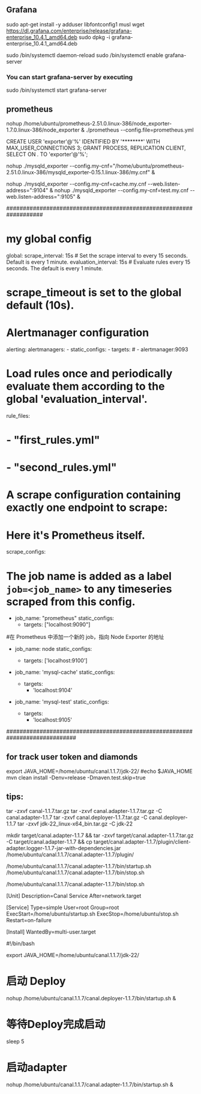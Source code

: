 

## Grafana
sudo apt-get install -y adduser libfontconfig1 musl
wget https://dl.grafana.com/enterprise/release/grafana-enterprise_10.4.1_amd64.deb
sudo dpkg -i grafana-enterprise_10.4.1_amd64.deb

 sudo /bin/systemctl daemon-reload
 sudo /bin/systemctl enable grafana-server
### You can start grafana-server by executing
 sudo /bin/systemctl start grafana-server



## prometheus
nohup /home/ubuntu/prometheus-2.51.0.linux-386/node_exporter-1.7.0.linux-386/node_exporter &
 ./prometheus --config.file=prometheus.yml


CREATE USER 'exporter'@'%' IDENTIFIED BY '********' WITH MAX_USER_CONNECTIONS 3;
GRANT PROCESS, REPLICATION CLIENT, SELECT ON *.* TO 'exporter'@'%';

nohup ./mysqld_exporter --config.my-cnf="/home/ubuntu/prometheus-2.51.0.linux-386/mysqld_exporter-0.15.1.linux-386/my.cnf" &


nohup ./mysqld_exporter --config.my-cnf=cache.my.cnf --web.listen-address=":9104" &
nohup ./mysqld_exporter --config.my-cnf=test.my.cnf --web.listen-address=":9105" &




###################################################################
# my global config
global:
  scrape_interval: 15s # Set the scrape interval to every 15 seconds. Default is every 1 minute.
  evaluation_interval: 15s # Evaluate rules every 15 seconds. The default is every 1 minute.
  # scrape_timeout is set to the global default (10s).
  
# Alertmanager configuration
alerting:
  alertmanagers:
    - static_configs:
        - targets:
          # - alertmanager:9093

# Load rules once and periodically evaluate them according to the global 'evaluation_interval'.
rule_files:
  # - "first_rules.yml"
  # - "second_rules.yml"     


# A scrape configuration containing exactly one endpoint to scrape:
# Here it's Prometheus itself.
scrape_configs:
  # The job name is added as a label `job=<job_name>` to any timeseries scraped from this config.
  - job_name: "prometheus"
    static_configs:
      - targets: ["localhost:9090"]

  #在 Prometheus 中添加一个新的 job，指向 Node Exporter 的地址
  - job_name: node
    static_configs:
      - targets: ['localhost:9100']

  - job_name: 'mysql-cache'
    static_configs:
    - targets:
      - 'localhost:9104'

  - job_name: 'mysql-test'
    static_configs:
    - targets:
      - 'localhost:9105'    





#############################################################################
## for track user token and diamonds
export JAVA_HOME=/home/ubuntu/canal.1.1.7/jdk-22/  #echo $JAVA_HOME
mvn clean install -Denv=release -Dmaven.test.skip=true

## tips:
tar -zxvf canal-1.1.7.tar.gz
tar -zxvf canal.adapter-1.1.7.tar.gz -C canal.adapter-1.1.7
tar -zxvf canal.deployer-1.1.7.tar.gz -C canal.deployer-1.1.7
tar -zxvf jdk-22_linux-x64_bin.tar.gz -C jdk-22

mkdir target/canal.adapter-1.1.7 && tar -zxvf  target/canal.adapter-1.1.7.tar.gz -C target/canal.adapter-1.1.7 && cp  target/canal.adapter-1.1.7/plugin/client-adapter.logger-1.1.7-jar-with-dependencies.jar  /home/ubuntu/canal.1.1.7/canal.adapter-1.1.7/plugin/

/home/ubuntu/canal.1.1.7/canal.adapter-1.1.7/bin/startup.sh
/home/ubuntu/canal.1.1.7/canal.adapter-1.1.7/bin/stop.sh

/home/ubuntu/canal.1.1.7/canal.adapter-1.1.7/bin/stop.sh



[Unit]
Description=Canal Service
After=network.target

[Service]
Type=simple
User=root
Group=root
ExecStart=/home/ubuntu/startup.sh
ExecStop=/home/ubuntu/stop.sh
Restart=on-failure

[Install]
WantedBy=multi-user.target


#!/bin/bash

export JAVA_HOME=/home/ubuntu/canal.1.1.7/jdk-22/
# 启动 Deploy
nohup /home/ubuntu/canal.1.1.7/canal.deployer-1.1.7/bin/startup.sh &
# 等待Deploy完成启动
sleep 5
# 启动adapter
nohup /home/ubuntu/canal.1.1.7/canal.adapter-1.1.7/bin/startup.sh &




